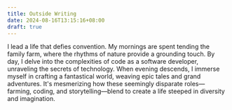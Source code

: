 ```yaml
---
title: Outside Writing
date: 2024-08-16T13:15:16+08:00
draft: true
---
```


I lead a life that defies convention. My mornings are spent tending the family farm, where the rhythms of nature provide a grounding touch. By day, I delve into the complexities of code as a software developer, unraveling the secrets of technology. When evening descends, I immerse myself in crafting a fantastical world, weaving epic tales and grand adventures. It's mesmerizing how these seemingly disparate roles—farming, coding, and storytelling—blend to create a life steeped in diversity and imagination.
